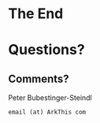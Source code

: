 <!-- END / CREDITS -->

# The End



# Questions?
## Comments?

Peter Bubestinger-Steindl

`email (at) ArkThis com`


